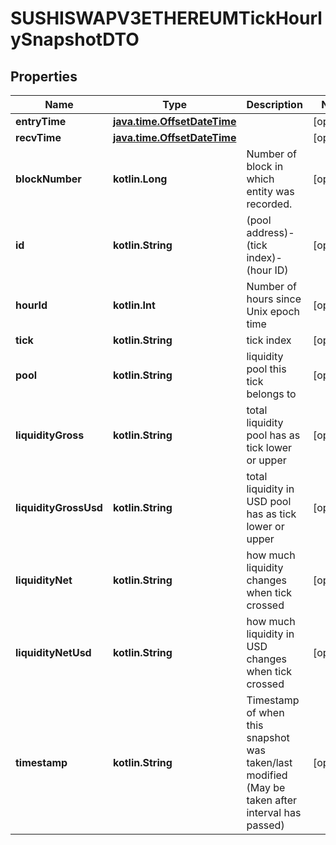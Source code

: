 
# SUSHISWAPV3ETHEREUMTickHourlySnapshotDTO

## Properties
Name | Type | Description | Notes
------------ | ------------- | ------------- | -------------
**entryTime** | [**java.time.OffsetDateTime**](java.time.OffsetDateTime.md) |  |  [optional]
**recvTime** | [**java.time.OffsetDateTime**](java.time.OffsetDateTime.md) |  |  [optional]
**blockNumber** | **kotlin.Long** | Number of block in which entity was recorded. |  [optional]
**id** | **kotlin.String** | (pool address)-(tick index)-(hour ID) |  [optional]
**hourId** | **kotlin.Int** | Number of hours since Unix epoch time |  [optional]
**tick** | **kotlin.String** | tick index |  [optional]
**pool** | **kotlin.String** | liquidity pool this tick belongs to |  [optional]
**liquidityGross** | **kotlin.String** | total liquidity pool has as tick lower or upper |  [optional]
**liquidityGrossUsd** | **kotlin.String** | total liquidity in USD pool has as tick lower or upper |  [optional]
**liquidityNet** | **kotlin.String** | how much liquidity changes when tick crossed |  [optional]
**liquidityNetUsd** | **kotlin.String** | how much liquidity in USD changes when tick crossed |  [optional]
**timestamp** | **kotlin.String** | Timestamp of when this snapshot was taken/last modified (May be taken after interval has passed) |  [optional]



